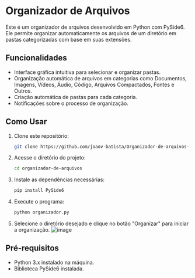 # Organizador de Arquivos

Este é um organizador de arquivos desenvolvido em Python com PySide6. Ele permite organizar automaticamente os arquivos de um diretório em pastas categorizadas com base em suas extensões.

## Funcionalidades
- Interface gráfica intuitiva para selecionar e organizar pastas.
- Organização automática de arquivos em categorias como Documentos, Imagens, Vídeos, Áudio, Código, Arquivos Compactados, Fontes e Outros.
- Criação automática de pastas para cada categoria.
- Notificações sobre o processo de organização.

## Como Usar
1. Clone este repositório:
   ```bash
   git clone https://github.com/joaov-batista/Organizador-de-arquivos-automatico.git
   ```
2. Acesse o diretório do projeto:
   ```bash
   cd organizador-de-arquivos
   ```
3. Instale as dependências necessárias:
   ```bash
   pip install PySide6
   ```
4. Execute o programa:
   ```bash
   python organizador.py
   ```
5. Selecione o diretório desejado e clique no botão "Organizar" para iniciar a organização.
    ![image](https://github.com/user-attachments/assets/538b8635-be71-47bb-960a-6b16322a079c)



## Pré-requisitos
- Python 3.x instalado na máquina.
- Biblioteca PySide6 instalada.
